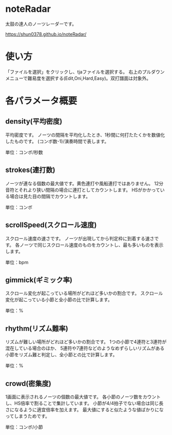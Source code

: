 # noteRadar
太鼓の達人のノーツレーダーです。

https://shun0378.github.io/noteRadar/

# 使い方
「ファイルを選択」をクリックし、tjaファイルを選択する。
右上のプルダウンメニューで難易度を選択する(Edit,Oni,Hard,Easy)。双打譜面は対象外。

# 各パラメータ概要
## density(平均密度)
平均密度です。
ノーツの間隔を平均化したとき、1秒間に何打たたくかを数値化したものです。
(コンボ数-1)/演奏時間で表します。

単位：コンボ/秒数

## strokes(連打数)
ノーツが連なる個数の最大値です。黄色連打や風船連打ではありません。
12分音符とそれより狭い間隔の場合に連打としてカウントします。
HSがかかっている場合は見た目の間隔でカウントします。

単位：コンボ

## scrollSpeed(スクロール速度)
スクロール速度の速さです。
ノーツが出現してから判定枠に到着する速さです。
各ノーツで同じスクロール速度のものをカウントし、最も多いものを表示します。

単位：bpm

## gimmick(ギミック率)
スクロール変化が起こっている場所がどれほど多いかの割合です。
スクロール変化が起こっている小節と全小節の比で計算します。

単位：%

## rhythm(リズム難率)
リズムが難しい場所がどれほど多いかの割合です。
1つの小節で4連符と3連符が混在している場合のほか、
5連符や7連符などのようなめずらしいリズムがある小節をリズム難と判定し、全小節との比で計算します。

単位：%

## crowd(密集度)
1画面に表示されるノーツの個数の最大値です。
各小節のノーツ数をカウントし、HS倍率で割ることで集計しています。
小節が4/4拍子でない場合は同じ長さになるように適宜倍率を加えます。
最大値にすると似たような値ばかりになってしまうためです。

単位：コンボ/小節
